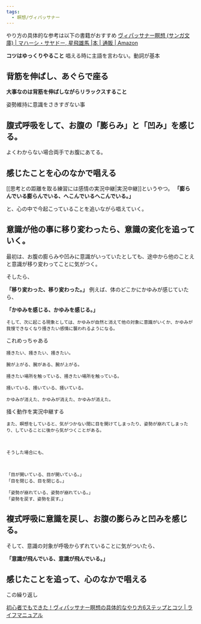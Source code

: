 ```yaml
---
tags:
  - 瞑想/ヴィパッサナー
---
```

やり方の具体的な参考は以下の書籍がおすすめ
[ヴィパッサナー瞑想 (サンガ文庫) | マハーシ・サヤドー, 星飛雄馬 |本 | 通販 | Amazon](https://www.amazon.co.jp/E3-83-B4-E3-82-A3-E3-83-91-E3-83-83-E3-82-B5-E3-83-8A-E3-83-BC-E7-9E-91-E6-83-B3-E3-82-B5-E3-83-B/dp/4865640770?&linkCode=li3&tag=mogishin-22&linkId=3daaf245bf418590ba21d8dceee29420&language=ja_JP&ref_=as_li_ss_il)

**コツはゆっくりやること**
唱える時に主語を言わない。動詞が基本
## 背筋を伸ばし、あぐらで座る
**大事なのは背筋を伸ばしながらリラックスすること**

姿勢維持に意識をさきすぎない事

## 腹式呼吸をして、お腹の「膨らみ」と「凹み」を感じる。
よくわからない場合両手でお腹にあてる。

## 感じたことを心のなかで唱える

[[思考との距離を取る練習には感情の実況中継|実況中継]]というやつ。
**「膨らんでいる膨らんでいる、へこんでいるへこんでいる。」**

と、心の中で今起こっていることを追いながら唱えていく。

## 意識が他の事に移り変わったら、意識の変化を追っていく。

最初は、お腹の膨らみや凹みに意識がいっていたとしても、途中から他のことえと意識が移り変わってことに気がつく。

そしたら、

**「移り変わった、移り変わった。」**
例えば、体のどこかにかゆみが感じていたら、

**「かゆみを感じる、かゆみを感じる。」**

```
そして、次に起こる現象としては、かゆみが自然と消えて他の対象に意識がいくか、かゆみが我慢できなくなり掻きたい感情に襲われるようになる。
```

これめっちゃある

```
掻きたい、掻きたい、掻きたい。

腕が上がる、腕がある、腕が上がる。

掻きたい場所を触っている、掻きたい場所を触っている。

掻いている、掻いている、掻いている。

かゆみが消えた、かゆみが消えた、かゆみが消えた。
```
掻く動作を実況中継する

```
また、瞑想をしていると、気がつかない間に目を開けてしまったり、姿勢が崩れてしまったり、していることに後から気がつくことがある。

 

そうした場合にも、

 

「目が開いている、目が開いている。」
「目を閉じる、目を閉じる。」

「姿勢が崩れている、姿勢が崩れている。」
「姿勢を戻す、姿勢を戻す。」
```
## 複式呼吸に意識を戻し、お腹の膨らみと凹みを感じる。
そして、意識の対象が呼吸からずれていることに気がついたら、

**「意識が飛んでいる、意識が飛んでいる。」**

## 感じたことを追って、心のなかで唱える 
この繰り返し

[初心者でもできた！ヴィパッサナー瞑想の具体的なやり方6ステップとコツ | ライフマニュアル](https://lifestyle-shift.net/relax/vipassana-meditation-how-to-do/)